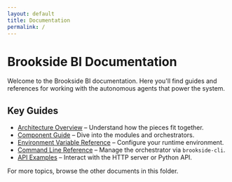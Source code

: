 ```yaml
---
layout: default
title: Documentation
permalink: /
---
```


# Brookside BI Documentation

Welcome to the Brookside BI documentation. Here you'll find guides and references for working with the autonomous agents that power the system.

## Key Guides

- [Architecture Overview](architecture.md) – Understand how the pieces fit together.
- [Component Guide](components.md) – Dive into the modules and orchestrators.
- [Environment Variable Reference](environment.md) – Configure your runtime environment.
- [Command Line Reference](cli.md) – Manage the orchestrator via `brookside-cli`.
- [API Examples](api_examples.md) – Interact with the HTTP server or Python API.

For more topics, browse the other documents in this folder.
